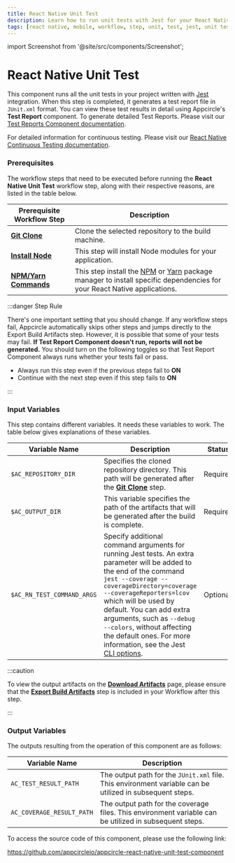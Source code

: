 ```yaml
---
title: React Native Unit Test
description: Learn how to run unit tests with Jest for your React Native projects easily with Appcircle, ensuring high-quality code and improved app performance.
tags: [react native, mobile, workflow, step, unit, test, jest, unit test]
---
```


import Screenshot from '@site/src/components/Screenshot';

# React Native Unit Test

This component runs all the unit tests in your project written with [Jest](https://jestjs.io/docs/tutorial-react-native) integration. When this step is completed, it generates a test report file in `JUnit.xml` format. You can view these test results in detail using Appcircle's **Test Report** component. To generate detailed Test Reports. Please visit our [Test Reports Component documentation](/workflows/react-native-specific-workflow-steps/test-reports-react-native).

For detailed information for continuous testing. Please visit our [React Native Continuous Testing documentation](/continuous-testing/react-native-testing/react-native-unit-testing).

### Prerequisites

The workflow steps that need to be executed before running the **React Native Unit Test** workflow step, along with their respective reasons, are listed in the table below.

| Prerequisite Workflow Step                                                                 | Description                                                                                                                                                                            |
|--------------------------------------------------------------------------------------------|----------------------------------------------------------------------------------------------------------------------------------------------------------------------------------------|
| [**Git Clone**](/workflows/common-workflow-steps#git-clone)                                | Clone the selected repository to the build machine.                                                                                                                                    |
| [**Install Node**](/workflows/react-native-specific-workflow-steps#install-node)           | This step will install Node modules for your application.                                                                                                                              |
| [**NPM/Yarn Commands**](/workflows/react-native-specific-workflow-steps/npm-yarn-commands) | This step install the [NPM](https://www.npmjs.com/) or [Yarn](https://www.npmjs.com/package/yarn) package manager to install specific dependencies for your React Native applications. |

<Screenshot url='https://cdn.appcircle.io/docs/assets/BE4443-rnUnitFlowOrder.png'/>

:::danger Step Rule

There's one important setting that you should change. If any workflow steps fail, Appcircle automatically skips other steps and jumps directly to the Export Build Artifacts step. However, it is possible that some of your tests may fail. **If Test Report Component doesn't run, reports will not be generated.** You should turn on the following toggles so that Test Report Component always runs whether your tests fail or pass.

- Always run this step even if the previous steps fail to **ON**
- Continue with the next step even if this step fails to **ON**

<Screenshot url="https://cdn.appcircle.io/docs/assets/ios-unit-test-report-steps-on.png" />

:::

### Input Variables

This step contains different variables. It needs these variables to work. The table below gives explanations of these variables.

<Screenshot url='https://cdn.appcircle.io/docs/assets/BE4443-rnUnitFlowInputs.png' />

| Variable Name              | Description                                                                                                                                                                                                                                                                                                                                                                                                       | Status   |
|----------------------------|-------------------------------------------------------------------------------------------------------------------------------------------------------------------------------------------------------------------------------------------------------------------------------------------------------------------------------------------------------------------------------------------------------------------|----------|
| `$AC_REPOSITORY_DIR`       | Specifies the cloned repository directory. This path will be generated after the [**Git Clone**](https://docs.appcircle.io/workflows/common-workflow-steps#git-clone) step.                                                                                                                                                                                                                                       | Required |
| `$AC_OUTPUT_DIR`           | This variable specifies the path of the artifacts that will be generated after the build is complete.                                                                                                                                                                                                                                                                                                             | Required |
| `$AC_RN_TEST_COMMAND_ARGS` | Specify additional command arguments for running Jest tests. An extra parameter will be added to the end of the command `jest --coverage --coverageDirectory=coverage --coverageReporters=lcov` which will be used by default. You can add extra arguments, such as `--debug --colors`, without affecting the default ones. For more information, see the Jest [CLI options](https://jestjs.io/docs/cli#options). | Optional |

:::caution

To view the output artifacts on the [**Download Artifacts**](/workflows/common-workflow-steps/export-build-artifacts) page, please ensure that the [**Export Build Artifacts**](/workflows/common-workflow-steps/export-build-artifacts) step is included in your Workflow after this step.

:::

### Output Variables

The outputs resulting from the operation of this component are as follows:

| Variable Name             | Description                                                                                              |
| ------------------------- | -------------------------------------------------------------------------------------------------------- |
| `AC_TEST_RESULT_PATH`     | The output path for the `JUnit.xml` file. This environment variable can be utilized in subsequent steps. |
| `AC_COVERAGE_RESULT_PATH` | The output path for the coverage files. This environment variable can be utilized in subsequent steps.   |

To access the source code of this component, please use the following link:

https://github.com/appcircleio/appcircle-react-native-unit-test-component
